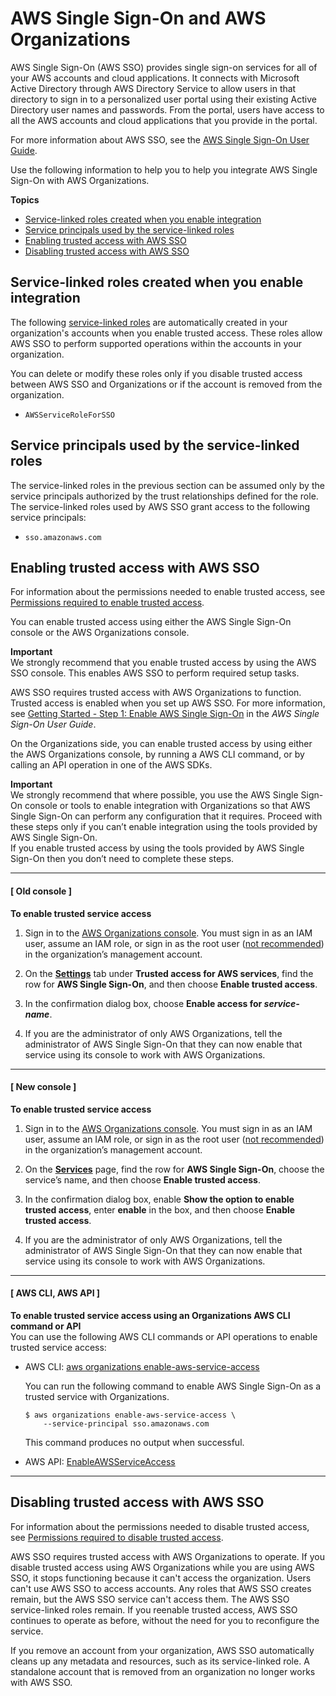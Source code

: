 # AWS Single Sign\-On and AWS Organizations<a name="services-that-can-integrate-sso"></a>

AWS Single Sign\-On \(AWS SSO\) provides single sign\-on services for all of your AWS accounts and cloud applications\. It connects with Microsoft Active Directory through AWS Directory Service to allow users in that directory to sign in to a personalized user portal using their existing Active Directory user names and passwords\. From the portal, users have access to all the AWS accounts and cloud applications that you provide in the portal\.

For more information about AWS SSO, see the [AWS Single Sign\-On User Guide](https://docs.aws.amazon.com/singlesignon/latest/userguide/)\.

Use the following information to help you to help you integrate AWS Single Sign\-On with AWS Organizations\.

**Topics**
+ [Service\-linked roles created when you enable integration](#integrate-enable-slr-sso)
+ [Service principals used by the service\-linked roles](#integrate-enable-svcprin-sso)
+ [Enabling trusted access with AWS SSO](#integrate-enable-ta-sso)
+ [Disabling trusted access with AWS SSO](#integrate-disable-ta-sso)

## Service\-linked roles created when you enable integration<a name="integrate-enable-slr-sso"></a>

The following [service\-linked roles](https://docs.aws.amazon.com/IAM/latest/UserGuide/using-service-linked-roles.html) are automatically created in your organization's accounts when you enable trusted access\. These roles allow AWS SSO to perform supported operations within the accounts in your organization\.

You can delete or modify these roles only if you disable trusted access between AWS SSO and Organizations or if the account is removed from the organization\.
+ `AWSServiceRoleForSSO`

## Service principals used by the service\-linked roles<a name="integrate-enable-svcprin-sso"></a>

The service\-linked roles in the previous section can be assumed only by the service principals authorized by the trust relationships defined for the role\. The service\-linked roles used by AWS SSO grant access to the following service principals:
+ `sso.amazonaws.com`

## Enabling trusted access with AWS SSO<a name="integrate-enable-ta-sso"></a>

For information about the permissions needed to enable trusted access, see [Permissions required to enable trusted access](orgs_integrate_services.md#orgs_trusted_access_perms)\.

You can enable trusted access using either the AWS Single Sign\-On console or the AWS Organizations console\.

**Important**  
We strongly recommend that you enable trusted access by using the AWS SSO console\. This enables AWS SSO to perform required setup tasks\.

AWS SSO requires trusted access with AWS Organizations to function\. Trusted access is enabled when you set up AWS SSO\. For more information, see [Getting Started \- Step 1: Enable AWS Single Sign\-On](https://docs.aws.amazon.com/singlesignon/latest/userguide/step1.html) in the *AWS Single Sign\-On User Guide*\.

On the Organizations side, you can enable trusted access by using either the AWS Organizations console, by running a AWS CLI command, or by calling an API operation in one of the AWS SDKs\.

**Important**  
We strongly recommend that where possible, you use the AWS Single Sign\-On console or tools to enable integration with Organizations so that AWS Single Sign\-On can perform any configuration that it requires\. Proceed with these steps only if you can’t enable integration using the tools provided by AWS Single Sign\-On\.  
If you enable trusted access by using the tools provided by AWS Single Sign\-On then you don’t need to complete these steps\.

------
#### [ Old console ]

**To enable trusted service access**

1. Sign in to the [AWS Organizations console](https://console.aws.amazon.com/organizations)\. You must sign in as an IAM user, assume an IAM role, or sign in as the root user \([not recommended](https://docs.aws.amazon.com/IAM/latest/UserGuide/best-practices.html#lock-away-credentials)\) in the organization’s management account\. 

1. On the **[Settings](https://console.aws.amazon.com/organizations/home#/organization/settings)** tab under **Trusted access for AWS services**, find the row for **AWS Single Sign\-On**, and then choose **Enable trusted access**\.

1. In the confirmation dialog box, choose **Enable access for *service\-name***\.

1. If you are the administrator of only AWS Organizations, tell the administrator of AWS Single Sign\-On that they can now enable that service using its console to work with AWS Organizations\.

------
#### [ New console ]

**To enable trusted service access**

1. Sign in to the [AWS Organizations console](https://console.aws.amazon.com/organizations/v2)\. You must sign in as an IAM user, assume an IAM role, or sign in as the root user \([not recommended](https://docs.aws.amazon.com/IAM/latest/UserGuide/best-practices.html#lock-away-credentials)\) in the organization’s management account\. 

1. On the **[Services](https://console.aws.amazon.com/organizations/v2/home/services)** page, find the row for **AWS Single Sign\-On**, choose the service’s name, and then choose **Enable trusted access**\.

1. In the confirmation dialog box, enable **Show the option to enable trusted access**, enter **enable** in the box, and then choose **Enable trusted access**\.

1. If you are the administrator of only AWS Organizations, tell the administrator of AWS Single Sign\-On that they can now enable that service using its console to work with AWS Organizations\.

------
#### [ AWS CLI, AWS API ]

**To enable trusted service access using an Organizations AWS CLI command or API**  
You can use the following AWS CLI commands or API operations to enable trusted service access:
+ AWS CLI: [aws organizations enable\-aws\-service\-access](https://docs.aws.amazon.com/cli/latest/reference/organizations/enable-aws-service-access.html)

  You can run the following command to enable AWS Single Sign\-On as a trusted service with Organizations\.

  ```
  $ aws organizations enable-aws-service-access \ 
      --service-principal sso.amazonaws.com
  ```

  This command produces no output when successful\.
+ AWS API: [EnableAWSServiceAccess](https://docs.aws.amazon.com/organizations/latest/APIReference/API_EnableAWSServiceAccess.html)

------

## Disabling trusted access with AWS SSO<a name="integrate-disable-ta-sso"></a>

For information about the permissions needed to disable trusted access, see [Permissions required to disable trusted access](orgs_integrate_services.md#orgs_trusted_access_disable_perms)\.

AWS SSO requires trusted access with AWS Organizations to operate\. If you disable trusted access using AWS Organizations while you are using AWS SSO, it stops functioning because it can't access the organization\. Users can't use AWS SSO to access accounts\. Any roles that AWS SSO creates remain, but the AWS SSO service can't access them\. The AWS SSO service\-linked roles remain\. If you reenable trusted access, AWS SSO continues to operate as before, without the need for you to reconfigure the service\. 

If you remove an account from your organization, AWS SSO automatically cleans up any metadata and resources, such as its service\-linked role\. A standalone account that is removed from an organization no longer works with AWS SSO\.
